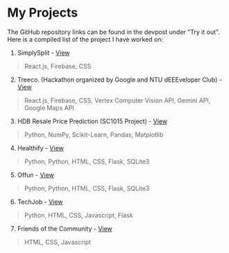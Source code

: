 # My Projects

The GitHub repository links can be found in the devpost under "Try it out". Here is a compiled list of the project I have worked on:

1. SimplySplit - [View](https://simplysplit-87576.web.app/login)
  > React.js, Firebase, CSS
2. Treeco. (Hackathon organized by Google and NTU dEEEveloper Club) - [View](https://www.youtube.com/watch?v=w3nlskYGwhc&ab_channel=AustinCode)
  > React.js, Firebase, CSS, Vertex Computer Vision API, Gemini API, Google Maps API
3. HDB Resale Price Prediction (SC1015 Project) - [View](https://devpost.com/software/hdb-resale-price-prediction)
  > Python, NumPy, Scikit-Learn, Pandas, Matplotlib
4. Healthify - [View](https://devpost.com/software/healthify-43gypr)
  > Python, Python, HTML, CSS, Flask, SQLite3
5. Offun - [View](https://devpost.com/software/team-trying-our-best)
  > Python, Python, HTML, CSS, Flask, SQLite3
6. TechJob - [View](https://devpost.com/software/techjob?ref_content=user-portfolio&ref_feature=in_progress)
  > Python, HTML, CSS, Javascript, Flask
7. Friends of the Community - [View](https://devpost.com/software/trying-our-best)
  > HTML, CSS, Javascript
